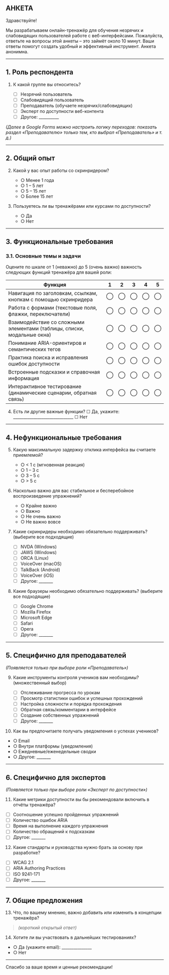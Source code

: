 ﻿## **АНКЕТА**

Здравствуйте!

Мы разрабатываем онлайн-тренажёр для обучения незрячих и слабовидящих пользователей работе с веб-интерфейсами. Пожалуйста, ответьте на вопросы этой анкеты – это займёт около 10 минут. Ваши ответы помогут создать удобный и эффективный инструмент. Анкета анонимна.

---

## 1. Роль респондента

1. К какой группе вы относитесь?

   * ☐ Незрячий пользователь
   * ☐ Слабовидящий пользователь
   * ☐ Преподаватель (обучаете незрячих/слабовидящих)
   * ☐ Эксперт по доступности веб-контента
   * ☐ Другое: \_\_\_\_\_\_\_\_\_\_

*(Далее в Google Forms можно настроить логику переходов: показать раздел «Преподавателю» только тем, кто выбрал «Преподаватель» и т. д.)*

---

## 2. Общий опыт

2. Какой у вас опыт работы со скринридером?

   * ○ Менее 1 года
   * ○ 1 – 5 лет
   * ○ 5 – 15 лет
   * ○ Более 15 лет

3. Пользуетесь ли вы тренажёрами или курсами по доступности?

   * ○ Да
   * ○ Нет

---

## 3. Функциональные требования

### 3.1. Основные темы и задачи

Оцените по шкале от 1 (неважно) до 5 (очень важно) важность следующих функций тренажёра для вашей роли:

| Функция                                                                 |  1  |  2  |  3  |  4  |  5  |
| ----------------------------------------------------------------------- | :-: | :-: | :-: | :-: | :-: |
| Навигация по заголовкам, ссылкам, кнопкам с помощью скринридера         |  ⃝  |  ⃝  |  ⃝  |  ⃝  |  ⃝  |
| Работа с формами (текстовые поля, флажки, переключатели)                |  ⃝  |  ⃝  |  ⃝  |  ⃝  |  ⃝  |
| Взаимодействие со сложными элементами (таблицы, списки, модальные окна) |  ⃝  |  ⃝  |  ⃝  |  ⃝  |  ⃝  |
| Понимание ARIA-ориентиров и семантических тегов                         |  ⃝  |  ⃝  |  ⃝  |  ⃝  |  ⃝  |
| Практика поиска и исправления ошибок доступности                        |  ⃝  |  ⃝  |  ⃝  |  ⃝  |  ⃝  |
| Встроенные подсказки и справочная информация                            |  ⃝  |  ⃝  |  ⃝  |  ⃝  |  ⃝  |
| Интерактивное тестирование (динамические сценарии, обратная связь)      |  ⃝  |  ⃝  |  ⃝  |  ⃝  |  ⃝  |

4. Есть ли другие важные функции?
   ☐ Да, укажите: \_\_\_\_\_\_\_\_\_\_\_\_\_\_\_\_\_\_\_\_\_\_\_\_\_\_\_\_\_\_
   ☐ Нет

---

## 4. Нефункциональные требования

5. Какую максимальную задержку отклика интерфейса вы считаете приемлемой?

   * ○ < 1 с (мгновенная реакция)
   * ○ 1 – 3 с
   * ○ 3 – 5 с
   * ○ > 5 с

6. Насколько важно для вас стабильное и бесперебойное воспроизведение упражнений?

   * ○ Крайне важно
   * ○ Важно
   * ○ Не очень важно
   * ○ Не важно вовсе

7. Какие скринридеры необходимо обязательно поддерживать? (выберите все подходящие)

   * ☐ NVDA (Windows)
   * ☐ JAWS (Windows)
   * ☐ ORCA (Linux)
   * ☐ VoiceOver (macOS)
   * ☐ TalkBack (Android)
   * ☐ VoiceOver (iOS)
   * ☐ Другое: \_\_\_\_\_\_\_

8. Какие браузеры необходимо обязательно поддерживать? (выберите все подходящие)

   * ☐ Google Chrome
   * ☐ Mozilla Firefox
   * ☐ Microsoft Edge
   * ☐ Safari
   * ☐ Opera
   * ☐ Другое: \_\_\_\_\_\_\_

---

## 5. Специфично для преподавателей

*(Появляется только при выборе роли «Преподаватель»)*

9. Какие инструменты контроля учеников вам необходимы? (множественный выбор)

   * ☐ Отслеживание прогресса по урокам
   * ☐ Просмотр статистики ошибок и успешных прохождений
   * ☐ Настройка сложности и порядка прохождения
   * ☐ Обратная связь/комментарии в интерфейсе
   * ☐ Создание собственных упражнений
   * ☐ Другое: \_\_\_\_\_\_\_

10. Как вы предпочитаете получать уведомления о успехах учеников?

* ○ Email
* ○ Внутри платформы (уведомления)
* ○ Ежедневные/еженедельные сводки
* ○ Другое: \_\_\_\_\_\_\_

---

## 6. Специфично для экспертов

*(Появляется только при выборе роли «Эксперт по доступности»)*

11. Какие метрики доступности вы бы рекомендовали включить в отчёты тренажёра?

* ☐ Соотношение успешно пройденных упражнений
* ☐ Количество ошибок ARIA
* ☐ Время на выполнение каждого упражнения
* ☐ Количество обращений к подсказкам
* ☐ Другое: \_\_\_\_\_\_\_

12. Какие стандарты и руководства нужно брать за основу при разработке?

* ☐ WCAG 2.1
* ☐ ARIA Authoring Practices
* ☐ ISO 9241-171
* ☐ Другое: \_\_\_\_\_\_\_

---

## 7. Общие предложения

13. Что, по вашему мнению, важно добавить или изменить в концепции тренажёра?

> *(короткий открытый ответ)*

14. Хотите ли вы участвовать в дальнейших тестированиях?

* ○ Да (укажите email): \_\_\_\_\_\_\_\_\_\_\_\_\_\_\_
* ○ Нет

---

Спасибо за ваше время и ценные рекомендации!
